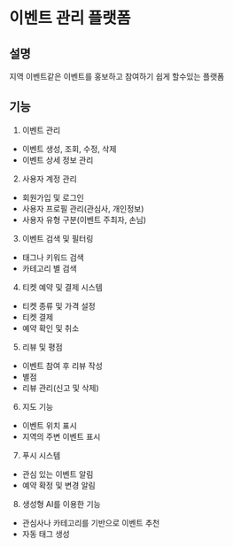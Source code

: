 # 이벤트 관리 플랫폼

## 설명
지역 이벤트같은 이벤트를 홍보하고 참여하기 쉽게 할수있는 플랫폼

## 기능
1. 이벤트 관리
- 이벤트 생성, 조회, 수정, 삭제
- 이벤트 상세 정보 관리

2. 사용자 계정 관리
- 회원가입 및 로그인
- 사용자 프로필 관리(관심사, 개인정보)
- 사용자 유형 구분(이벤트 주최자, 손님)

3. 이벤트 검색 및 필터링
- 태그나 키워드 검색
- 카테고리 별 검색

4. 티켓 예약 및 결제 시스템
- 티켓 종류 및 가격 설정
- 티켓 결제
- 예약 확인 및 취소

5. 리뷰 및 평점 
- 이벤트 참여 후 리뷰 작성
- 별점
- 리뷰 관리(신고 및 삭제)

6. 지도 기능
- 이벤트 위치 표시
- 지역의 주변 이벤트 표시

7. 푸시 시스템
- 관심 있는 이벤트 알림
- 예약 확정 및 변경 알림

8. 생성형 AI를 이용한 기능
- 관심사나 카테고리를 기반으로 이벤트 추천
- 자동 태그 생성
